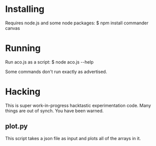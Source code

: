 Installing
==========
Requires node.js and some node packages:
	$ npm install commander canvas

Running
=======
Run aco.js as a script:
	$ node aco.js --help

Some commands don't run exactly as advertised.

Hacking
=======

This is super work-in-progress hacktastic experimentation code. Many things are out of synch. You
have been warned.


plot.py
-------
This script takes a json file as input and plots all of the arrays in it.

